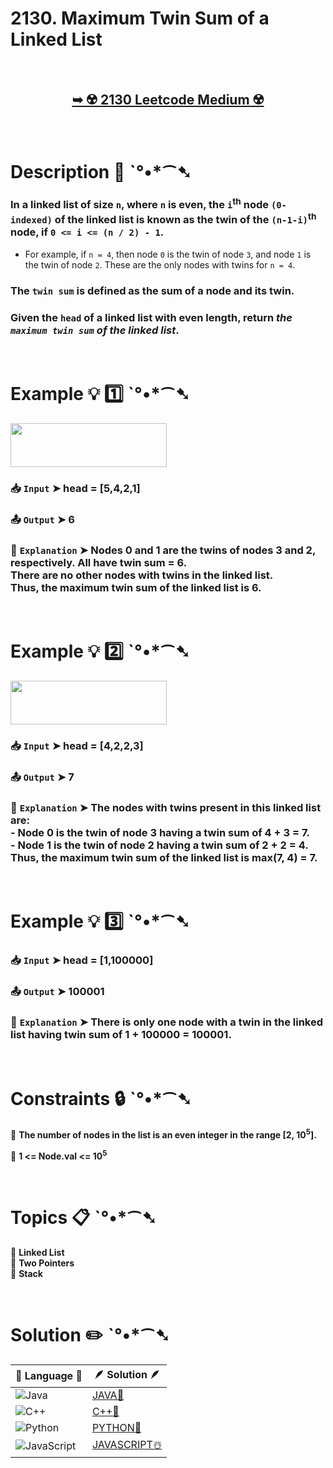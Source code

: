 # 2130. Maximum Twin Sum of a Linked List

</br>

<h2 align="center"> 

<a href="https://leetcode.com/problems/maximum-twin-sum-of-a-linked-list/description/?envType=study-plan-v2&envId=leetcode-75"><strong>➥ ☢️ 2130 Leetcode Medium ☢️ </strong></a>
</h2>

</br>

# Description 📜 ˋ°•*⁀➷

### In a linked list of size `n`, where `n` is even, the `i`<sup>th</sup> node `(0-indexed)` of the linked list is known as the twin of the `(n-1-i)`<sup>th</sup> node, if `0 <= i <= (n / 2) - 1`.

- For example, if `n = 4`, then node `0` is the twin of node `3`, and node `1` is the twin of node `2`. These are the only nodes with twins for `n = 4`.

### The `twin sum` is defined as the sum of a node and its twin.

### Given the `head` of a linked list with even length, return *the `maximum twin sum` of the linked list*.

</br>

# Example 💡 1️⃣ ˋ°•*⁀➷

<img src="https://github.com/user-attachments/assets/922adba4-6d4e-48a9-952a-8190ec41b6c9" width="250px" height="70px" />

  ### 📥 `Input`  ➤ head = [5,4,2,1]

  ### 📤 `Output`  ➤ 6

  ### 🔦 `Explanation`  ➤ Nodes 0 and 1 are the twins of nodes 3 and 2, respectively. All have twin sum = 6.</br> There are no other nodes with twins in the linked list.</br> Thus, the maximum twin sum of the linked list is 6.

</br>

# Example 💡 2️⃣ ˋ°•*⁀➷

<img src="https://github.com/user-attachments/assets/619a56a1-7a34-4cdc-bb86-826cbb20ed6d" width="250px" height="70px" />

  ### 📥 `Input` ➤ head = [4,2,2,3]

  ### 📤 `Output`  ➤ 7

  ### 🔦 `Explanation` ➤ The nodes with twins present in this linked list are:</br> - Node 0 is the twin of node 3 having a twin sum of 4 + 3 = 7.</br> - Node 1 is the twin of node 2 having a twin sum of 2 + 2 = 4.</br> Thus, the maximum twin sum of the linked list is max(7, 4) = 7. 

</br>

# Example 💡 3️⃣ ˋ°•*⁀➷

  ### 📥 `Input` ➤ head = [1,100000]

  ### 📤 `Output`  ➤ 100001

  ### 🔦 `Explanation`  ➤ There is only one node with a twin in the linked list having twin sum of 1 + 100000 = 100001. 

</br>

# Constraints 🔒 ˋ°•*⁀➷

🔹 **The number of nodes in the list is an even integer in the range [2, 10<sup>5</sup>].** </br>

🔹 **1 <= Node.val <= 10<sup>5</sup>** </br>

</br>

# Topics 📋 ˋ°•*⁀➷

🔸 **Linked List**  </br>
🔸 **Two Pointers**  </br>
🔸 **Stack**  </br>

</br>

# Solution ✏️ ˋ°•*⁀➷

| 📒 Language 📒  | 🪶 Solution 🪶 |
| ------------- | ------------- |
|  ![Java](https://img.shields.io/badge/java-%23ED8B00.svg?style=for-the-badge&logo=openjdk&logoColor=white)  | [JAVA🍁](https://github.com/Prakhar-002/LEETCODE/blob/main/%F0%9F%93%9A%20Study%20%F0%9F%8E%A7%20Plan%20%F0%9F%91%A8%F0%9F%8F%BB%E2%80%8D%F0%9F%92%BB/%F0%9F%8D%A8%20LeetCode%2075%20-%20%F0%9F%AA%BB%20Ace%20Coding%20Interview/%F0%9F%94%AC%20Examine%20Thoroughly%20%F0%9F%A7%AC/08%20Linked%20List/Day%20%E2%9E%BA%2032%20%F0%9F%AA%BB%202130.%20Maximum%20Twin%20Sum%20of%20a%20Linked%20List%20%E2%98%83%EF%B8%8F%20%F0%9F%8D%81%20%F0%9F%8D%B0%20%F0%9F%8E%B2/%F0%9F%8D%81JAVA%20-%202130.%20Maximum%20Twin%20Sum%20of%20a%20.java) |
|  ![C++](https://img.shields.io/badge/c++-%2300599C.svg?style=for-the-badge&logo=c%2B%2B&logoColor=white)  | [C++🎲](https://github.com/Prakhar-002/LEETCODE/blob/main/%F0%9F%93%9A%20Study%20%F0%9F%8E%A7%20Plan%20%F0%9F%91%A8%F0%9F%8F%BB%E2%80%8D%F0%9F%92%BB/%F0%9F%8D%A8%20LeetCode%2075%20-%20%F0%9F%AA%BB%20Ace%20Coding%20Interview/%F0%9F%94%AC%20Examine%20Thoroughly%20%F0%9F%A7%AC/08%20Linked%20List/Day%20%E2%9E%BA%2032%20%F0%9F%AA%BB%202130.%20Maximum%20Twin%20Sum%20of%20a%20Linked%20List%20%E2%98%83%EF%B8%8F%20%F0%9F%8D%81%20%F0%9F%8D%B0%20%F0%9F%8E%B2/%F0%9F%8E%B2CPP%20-%202130.%20Maximum%20Twin%20Sum%20of%20a%20Li.cpp)  |
|  ![Python](https://img.shields.io/badge/python-3670A0?style=for-the-badge&logo=python&logoColor=ffdd54)    | [PYTHON🍰](https://github.com/Prakhar-002/LEETCODE/blob/main/%F0%9F%93%9A%20Study%20%F0%9F%8E%A7%20Plan%20%F0%9F%91%A8%F0%9F%8F%BB%E2%80%8D%F0%9F%92%BB/%F0%9F%8D%A8%20LeetCode%2075%20-%20%F0%9F%AA%BB%20Ace%20Coding%20Interview/%F0%9F%94%AC%20Examine%20Thoroughly%20%F0%9F%A7%AC/08%20Linked%20List/Day%20%E2%9E%BA%2032%20%F0%9F%AA%BB%202130.%20Maximum%20Twin%20Sum%20of%20a%20Linked%20List%20%E2%98%83%EF%B8%8F%20%F0%9F%8D%81%20%F0%9F%8D%B0%20%F0%9F%8E%B2/%F0%9F%8D%B0PYTHON%20-%202130.%20Maximum%20Twin%20Sum%20of%20a%20.py) |
| ![JavaScript](https://img.shields.io/badge/javascript-%23323330.svg?style=for-the-badge&logo=javascript&logoColor=%23F7DF1E)   | [JAVASCRIPT☃️](https://github.com/Prakhar-002/LEETCODE/blob/main/%F0%9F%93%9A%20Study%20%F0%9F%8E%A7%20Plan%20%F0%9F%91%A8%F0%9F%8F%BB%E2%80%8D%F0%9F%92%BB/%F0%9F%8D%A8%20LeetCode%2075%20-%20%F0%9F%AA%BB%20Ace%20Coding%20Interview/%F0%9F%94%AC%20Examine%20Thoroughly%20%F0%9F%A7%AC/08%20Linked%20List/Day%20%E2%9E%BA%2032%20%F0%9F%AA%BB%202130.%20Maximum%20Twin%20Sum%20of%20a%20Linked%20List%20%E2%98%83%EF%B8%8F%20%F0%9F%8D%81%20%F0%9F%8D%B0%20%F0%9F%8E%B2/%E2%98%83%EF%B8%8FJAVASCRIPT%20-%202130.%20Maximum%20Twin%20Sum%20o.js) |
